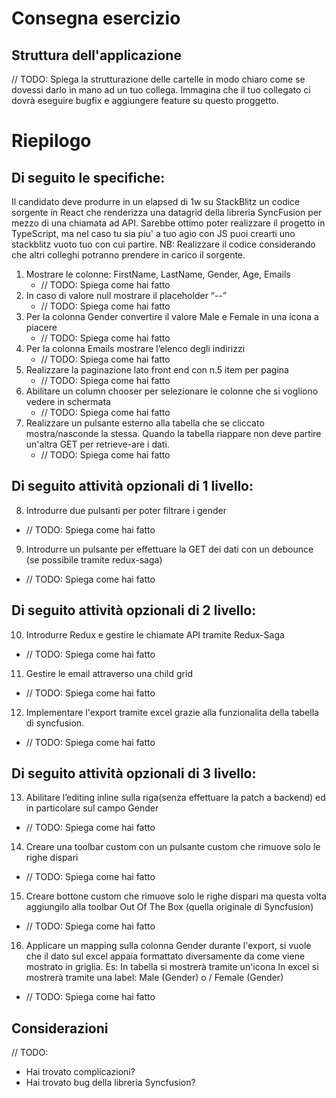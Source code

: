 # Consegna esercizio

## Struttura dell'applicazione

// TODO: Spiega la strutturazione delle cartelle in modo chiaro come se dovessi darlo
in mano ad un tuo collega.
Immagina che il tuo collegato ci dovrà eseguire bugfix e aggiungere feature su
questo proggetto.

# Riepilogo

## Di seguito le specifiche:

Il candidato deve produrre in un elapsed di 1w su StackBlitz un codice sorgente in React che renderizza una datagrid della libreria SyncFusion per mezzo di una chiamata ad API.
Sarebbe ottimo poter realizzare il progetto in TypeScript, ma nel caso tu sia piu' a tuo agio con JS puoi crearti uno stackblitz vuoto tuo con cui partire.
NB: Realizzare il codice considerando che altri colleghi potranno prendere in carico il sorgente.

1. Mostrare le colonne: FirstName, LastName, Gender, Age, Emails
   - // TODO: Spiega come hai fatto
2. In caso di valore null mostrare il placeholder “--”
   - // TODO: Spiega come hai fatto
3. Per la colonna Gender convertire il valore Male e Female in una icona a piacere
   - // TODO: Spiega come hai fatto
4. Per la colonna Emails mostrare l’elenco degli indirizzi
   - // TODO: Spiega come hai fatto
5. Realizzare la paginazione lato front end con n.5 item per pagina
   - // TODO: Spiega come hai fatto
6. Abilitare un column chooser per selezionare le colonne che si vogliono vedere in schermata
   - // TODO: Spiega come hai fatto
7. Realizzare un pulsante esterno alla tabella che se cliccato mostra/nasconde la stessa. Quando la tabella riappare non deve partire un'altra GET per retrieve-are i dati.
   - // TODO: Spiega come hai fatto

## Di seguito attività opzionali di 1 livello:

8. Introdurre due pulsanti per poter filtrare i gender

- // TODO: Spiega come hai fatto

9. Introdurre un pulsante per effettuare la GET dei dati con un debounce (se possibile tramite redux-saga)

- // TODO: Spiega come hai fatto

## Di seguito attività opzionali di 2 livello:

10. Introdurre Redux e gestire le chiamate API tramite Redux-Saga

- // TODO: Spiega come hai fatto

11. Gestire le email attraverso una child grid

- // TODO: Spiega come hai fatto

12. Implementare l'export tramite excel grazie alla funzionalita della tabella di syncfusion.

- // TODO: Spiega come hai fatto

## Di seguito attività opzionali di 3 livello:

13. Abilitare l’editing inline sulla riga(senza effettuare la patch a backend) ed in particolare sul campo Gender

- // TODO: Spiega come hai fatto

14. Creare una toolbar custom con un pulsante custom che rimuove solo le righe dispari

- // TODO: Spiega come hai fatto

15. Creare bottone custom che rimuove solo le righe dispari ma questa volta aggiungilo alla toolbar Out Of The Box (quella originale di Syncfusion)

- // TODO: Spiega come hai fatto

16. Applicare un mapping sulla colonna Gender durante l'export, si vuole che il dato sul excel appaia formattato diversamente da come viene mostrato in griglia.
    Es:
    In tabella si mostrerà tramite un'icona
    In excel si mostrerà tramite una label: Male (Gender) o / Female (Gender)

- // TODO: Spiega come hai fatto

## Considerazioni

// TODO:

- Hai trovato complicazioni?
- Hai trovato bug della libreria Syncfusion?
